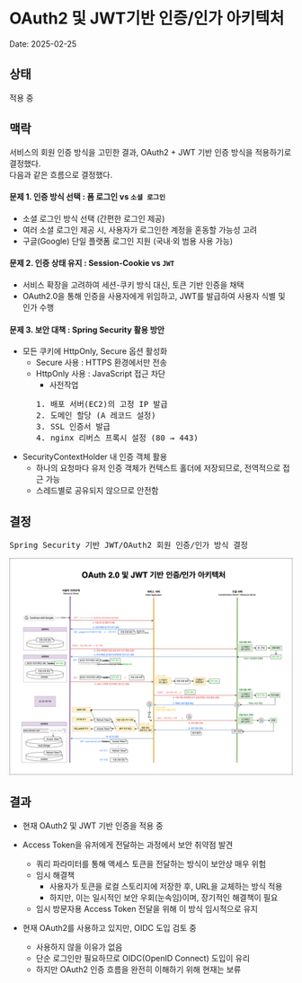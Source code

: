 # OAuth2 및 JWT기반 인증/인가 아키텍처

Date: 2025-02-25

## 상태

적용 중

## 맥락

서비스의 회원 인증 방식을 고민한 결과, OAuth2 + JWT 기반 인증 방식을 적용하기로 결정했다. \
다음과 같은 흐름으로 결정했다.

#### 문제 1. 인증 방식 선택 : 폼 로그인 vs `소셜 로그인`

- 소셜 로그인 방식 선택 (간편한 로그인 제공)
- 여러 소셜 로그인 제공 시, 사용자가 로그인한 계정을 혼동할 가능성 고려
- 구글(Google) 단일 플랫폼 로그인 지원 (국내·외 범용 사용 가능)

#### 문제 2. 인증 상태 유지 : Session-Cookie vs `JWT`

- 서비스 확장을 고려하여 세션-쿠키 방식 대신, 토큰 기반 인증을 채택
- OAuth2.0을 통해 인증을 사용자에게 위임하고, JWT를 발급하여 사용자 식별 및 인가 수행

#### 문제 3. 보안 대책 : Spring Security 활용 방안

- 모든 쿠키에 HttpOnly, Secure 옵션 활성화
  - Secure 사용 : HTTPS 환경에서만 전송
  - HttpOnly 사용 : JavaScript 접근 차단
    - 사전작업
    <pre>
    1. 배포 서버(EC2)의 고정 IP 발급
    2. 도메인 할당 (A 레코드 설정)
    3. SSL 인증서 발급
    4. nginx 리버스 프록시 설정 (80 → 443)</pre>
- SecurityContextHolder 내 인증 객체 활용
  - 하나의 요청마다 유저 인증 객체가 컨텍스트 홀더에 저장되므로, 전역적으로 접근 가능
  - 스레드별로 공유되지 않으므로 안전함

## 결정

<pre>
Spring Security 기반 JWT/OAuth2 회원 인증/인가 방식 결정
</pre>

!["OAuth2 Architecture"](./08-OAuth2-JWT-인증-인가-흐름.png)

## 결과

- 현재 OAuth2 및 JWT 기반 인증을 적용 중
- Access Token을 유저에게 전달하는 과정에서 보안 취약점 발견

  - 쿼리 파라미터를 통해 액세스 토큰을 전달하는 방식이 보안상 매우 위험
  - 임시 해결책
    - 사용자가 토큰을 로컬 스토리지에 저장한 후, URL을 교체하는 방식 적용
    - 하지만, 이는 일시적인 보안 우회(눈속임)이며, 장기적인 해결책이 필요
  - 임시 방문자용 Access Token 전달을 위해 이 방식 임시적으로 유지

- 현재 OAuth2를 사용하고 있지만, OIDC 도입 검토 중
  - 사용하지 않을 이유가 없음
  - 단순 로그인만 필요하므로 OIDC(OpenID Connect) 도입이 유리
  - 하지만 OAuth2 인증 흐름을 완전히 이해하기 위해 현재는 보류

